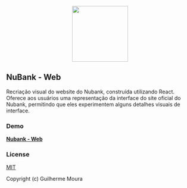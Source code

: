 <p align="center">
  <img
    style="object: contain; height: 150px"
    src="https://i.imgur.com/Xf6OrL2.png"
  >
</p>

## NuBank - Web

Recriação visual do website do Nubank, construída utilizando React. Oferece aos usuários uma representação da interface do site oficial do Nubank, permitindo que eles experimentem alguns detalhes visuais de interface.

### Demo

[**Nubank - Web**](https://nubank-web-glhrmoura.netlify.app)

### License

[MIT](https://github.com/glhrmoura/nubank-web/blob/master/LICENSE)

Copyright (c) Guilherme Moura
